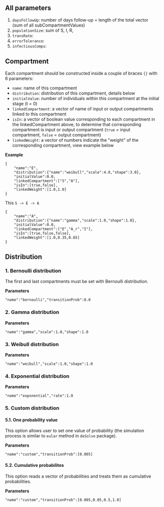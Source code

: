## All parameters
1. `daysFollowUp`: number of days follow-up = length of the total vector (sum of all subCompartmentValues)
2. `populationSize`: sum of S, I, R, 
3. `transRate`: 
4. `errorTolerance`: 
5. `infectiousComps`: 

## Compartment

Each compartment should be constructed inside a couple of braces `{}` with 6 parameters:
* `name`: name of this compartment
* `distribution`: distribution of this compartment, details below
* `initialValue`: number of individuals within this compartment at the initial stage (t = 0)
* `linkedCompartment`: a vector of name of input or output compartments linked to this compartment
* `isIn`: a vector of boolean value corresponding to each compartment in the linkedCompartment above, to determine that corresponding compartment is input or output compartment (`true` = input compartment, `false` = output compartment) 
* `linkedWeight`: a vector of numbers indicate the "weight" of the corresponding compartment, view example below

**Example**
```
{
    "name":"E",
    "distribution":{"name":"weibull","scale":4.0,"shape":3.0},
    "initialValue":0.0,
    "linkedCompartment":["S","A"],
    "isIn":[true,false],
    "linkedWeight":[1.0,1.0]
}
```
This `S -> E -> A`

```
{
    "name":"A",
    "distribution":{"name":"gamma","scale":1.0,"shape":1.0},
    "initialValue":0.0,
    "linkedCompartment":["E","A_r","I"],
    "isIn":[true,false,false],
    "linkedWeight":[1.0,0.35,0.65]
}
```

## Distribution
### 1. Bernoulli distribution
The first and last compartments must be set with Bernoulli distribution.

**Parameters**
```
"name":"bernoulli","transitionProb":0.0
```

### 2. Gamma distribution 

**Parameters**
```
"name":"gamma","scale":1.0,"shape":1.0
```

### 3. Weibull distribution

**Parameters**
```
"name":"weibull","scale":1.0,"shape":1.0
```

### 4. Exponential distribution

**Parameters**
```
"name":"exponential","rate":1.0
```

### 5. Custom distribution
#### 5.1. One probability value
This option allows user to set one value of probability (the simulation process is similar to `eular` method in `deSolve` package).

**Parameters**
```
"name":"custom","transitionProb":[0.005]
```

#### 5.2. Cumulative probabilites
This option reads a vector of probabilities and treats them as cumulative probabilities.

**Parameters**
```
"name":"custom","transitionProb":[0.005,0.05,0.5,1.0]
```